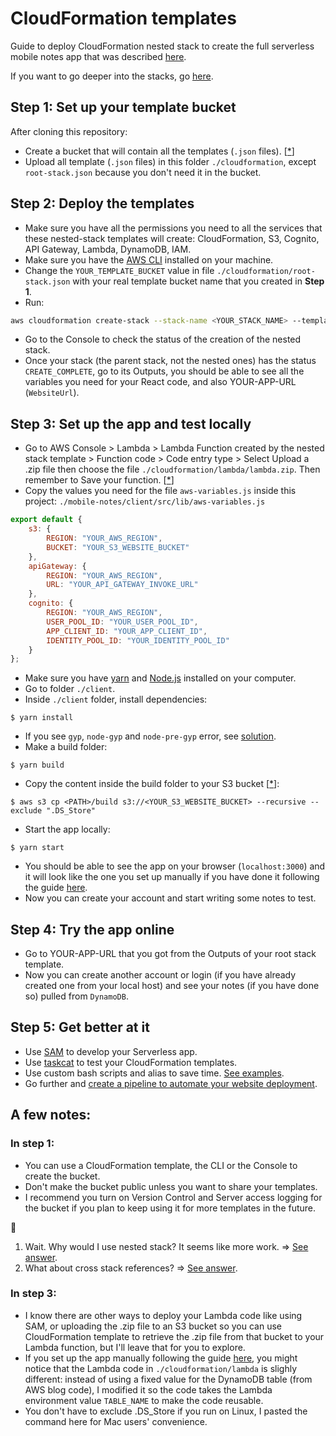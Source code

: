 # CloudFormation templates

Guide to deploy CloudFormation nested stack to create the full serverless mobile notes app that was described [here](../README.md).

If you want to go deeper into the stacks, go [here](../docs/full-explanation.md).

## Step 1: Set up your template bucket
After cloning this repository:
- Create a bucket that will contain all the templates (`.json` files). [[*](#in-step-1)]
- Upload all template (`.json` files) in this folder `./cloudformation`, except `root-stack.json` because you don't need it in the bucket.

## Step 2: Deploy the templates
- Make sure you have all the permissions you need to all the services that these nested-stack templates will create: CloudFormation, S3, Cognito, API Gateway, Lambda, DynamoDB, IAM.
- Make sure you have the [AWS CLI](https://docs.aws.amazon.com/cli/latest/userguide/cli-chap-install.html) installed on your machine.
- Change the `YOUR_TEMPLATE_BUCKET` value in file `./cloudformation/root-stack.json` with your real template bucket name that you created in **Step 1**.
- Run:
```bash
aws cloudformation create-stack --stack-name <YOUR_STACK_NAME> --template-body file://<PATH_TO_THE_ROOT_STACK_TEMPLATE>/root-stack.json --capabilities CAPABILITY_IAM
```
- Go to the Console to check the status of the creation of the nested stack.
- Once your stack (the parent stack, not the nested ones) has the status `CREATE_COMPLETE`, go to its Outputs, you should be able to see all the variables you need for your React code, and also YOUR-APP-URL (`WebsiteUrl`).

## Step 3: Set up the app and test locally
- Go to AWS Console > Lambda > Lambda Function created by the nested stack template > Function code > Code entry type > Select Upload a .zip file then choose the file `./cloudformation/lambda/lambda.zip`. Then remember to Save your function. [[*](#in-step-3)]
- Copy the values you need for the file `aws-variables.js` inside this project: `./mobile-notes/client/src/lib/aws-variables.js`
```javascript
export default {
    s3: {
        REGION: "YOUR_AWS_REGION",
        BUCKET: "YOUR_S3_WEBSITE_BUCKET"
    },
    apiGateway: {
        REGION: "YOUR_AWS_REGION",
        URL: "YOUR_API_GATEWAY_INVOKE_URL"
    },
    cognito: {
        REGION: "YOUR_AWS_REGION",
        USER_POOL_ID: "YOUR_USER_POOL_ID",
        APP_CLIENT_ID: "YOUR_APP_CLIENT_ID",
        IDENTITY_POOL_ID: "YOUR_IDENTITY_POOL_ID"
    }
};
```
- Make sure you have [yarn](https://yarnpkg.com/lang/en/docs/cli/install/) and [Node.js](https://nodejs.org/en/download/package-manager/) installed on your computer. 
- Go to folder `./client`.
- Inside `./client` folder, install dependencies:
```
$ yarn install
```
- If you see `gyp`, `node-gyp` and `node-pre-gyp` error, see [solution](../docs/err/grpc.md).
- Make a build folder:
```
$ yarn build
```
- Copy the content inside the build folder to your S3 bucket [[*](#in-step-3)]:
```
$ aws s3 cp <PATH>/build s3://<YOUR_S3_WEBSITE_BUCKET> --recursive --exclude ".DS_Store"
```
- Start the app locally:
```
$ yarn start
```
- You should be able to see the app on your browser (`localhost:3000`) and it will look like the one you set up manually if you have done it following the guide [here](../README.md).
- Now you can create your account and start writing some notes to test.

## Step 4: Try the app online
- Go to YOUR-APP-URL that you got from the Outputs of your root stack template. 
- Now you can create another account or login (if you have already created one from your local host) and see your notes (if you have done so) pulled from `DynamoDB`.

## Step 5: Get better at it
- Use [SAM](https://docs.aws.amazon.com/serverless-application-model/latest/developerguide/what-is-sam.html) to develop your Serverless app.
- Use [taskcat](https://github.com/aws-quickstart/taskcat) to test your CloudFormation templates.
- Use custom bash scripts and alias to save time. [See examples](../docs/bash-functions.md).
- Go further and [create a pipeline to automate your website deployment](https://www.linkedin.com/pulse/provision-your-pipeline-automate-static-site-aws-viet-nguyen/).

## A few notes:

### In step 1:
- You can use a CloudFormation template, the CLI or the Console to create the bucket.
- Don't make the bucket public unless you want to share your templates.
- I recommend you turn on Version Control and Server access logging for the bucket if you plan to keep using it for more templates in the future.

:thinking:
1. Wait. Why would I use nested stack? It seems like more work. => [See answer](../docs/why-nested-stack.md).
1. What about cross stack references? => [See answer](../docs/why-cross-stack.md).

### In step 3:
- I know there are other ways to deploy your Lambda code like using SAM, or uploading the .zip file to an S3 bucket so you can use CloudFormation template to retrieve the .zip file from that bucket to your Lambda function, but I'll leave that for you to explore.
- If you set up the app manually following the guide [here](../README.md), you might notice that the Lambda code in `./cloudformation/lambda` is slighly different: instead of using a fixed value for the DynamoDB table (from AWS blog code), I modified it so the code takes the Lambda environment value `TABLE_NAME` to make the code reusable.
- You don't have to exclude .DS_Store if you run on Linux, I pasted the command here for Mac users' convenience.